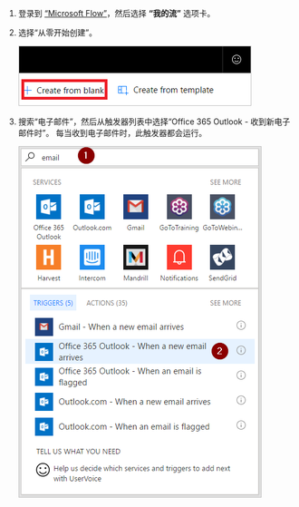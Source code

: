 1. 登录到 [“Microsoft Flow”](https://flow.microsoft.com)，然后选择 **“我的流”** 选项卡。
2. 选择“从零开始创建”。
   
    ![空流](media/email-triggers/email-triggers-create-blank.png)
3. 搜索“电子邮件”，然后从触发器列表中选择“Office 365 Outlook - 收到新电子邮件时”。 每当收到电子邮件时，此触发器都会运行。
   
    ![搜索电子邮件](media/email-triggers/email-triggers-1.png)

